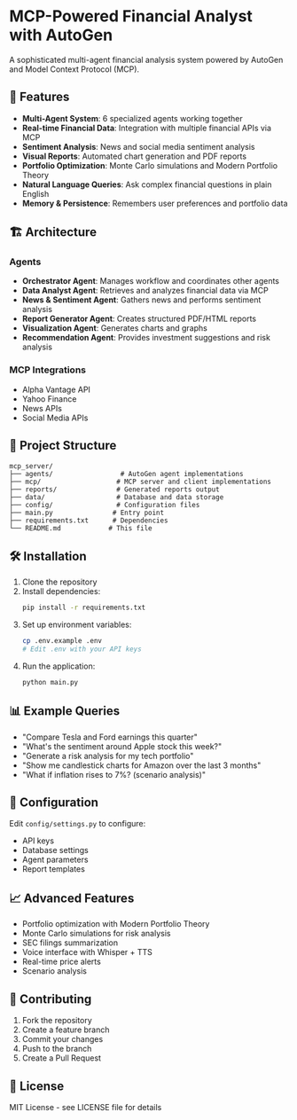 # MCP-Powered Financial Analyst with AutoGen

A sophisticated multi-agent financial analysis system powered by AutoGen and Model Context Protocol (MCP).

## 🚀 Features

- **Multi-Agent System**: 6 specialized agents working together
- **Real-time Financial Data**: Integration with multiple financial APIs via MCP
- **Sentiment Analysis**: News and social media sentiment analysis
- **Visual Reports**: Automated chart generation and PDF reports
- **Portfolio Optimization**: Monte Carlo simulations and Modern Portfolio Theory
- **Natural Language Queries**: Ask complex financial questions in plain English
- **Memory & Persistence**: Remembers user preferences and portfolio data

## 🏗️ Architecture

### Agents
- **Orchestrator Agent**: Manages workflow and coordinates other agents
- **Data Analyst Agent**: Retrieves and analyzes financial data via MCP
- **News & Sentiment Agent**: Gathers news and performs sentiment analysis
- **Report Generator Agent**: Creates structured PDF/HTML reports
- **Visualization Agent**: Generates charts and graphs
- **Recommendation Agent**: Provides investment suggestions and risk analysis

### MCP Integrations
- Alpha Vantage API
- Yahoo Finance
- News APIs
- Social Media APIs

## 📁 Project Structure

```
mcp_server/
├── agents/                 # AutoGen agent implementations
├── mcp/                   # MCP server and client implementations
├── reports/               # Generated reports output
├── data/                  # Database and data storage
├── config/                # Configuration files
├── main.py               # Entry point
├── requirements.txt      # Dependencies
└── README.md            # This file
```

## 🛠️ Installation

1. Clone the repository
2. Install dependencies:
   ```bash
   pip install -r requirements.txt
   ```
3. Set up environment variables:
   ```bash
   cp .env.example .env
   # Edit .env with your API keys
   ```
4. Run the application:
   ```bash
   python main.py
   ```

## 📊 Example Queries

- "Compare Tesla and Ford earnings this quarter"
- "What's the sentiment around Apple stock this week?"
- "Generate a risk analysis for my tech portfolio"
- "Show me candlestick charts for Amazon over the last 3 months"
- "What if inflation rises to 7%? (scenario analysis)"

## 🔧 Configuration

Edit `config/settings.py` to configure:
- API keys
- Database settings
- Agent parameters
- Report templates

## 📈 Advanced Features

- Portfolio optimization with Modern Portfolio Theory
- Monte Carlo simulations for risk analysis
- SEC filings summarization
- Voice interface with Whisper + TTS
- Real-time price alerts
- Scenario analysis

## 🤝 Contributing

1. Fork the repository
2. Create a feature branch
3. Commit your changes
4. Push to the branch
5. Create a Pull Request

## 📄 License

MIT License - see LICENSE file for details
